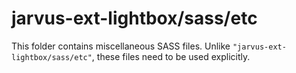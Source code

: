# jarvus-ext-lightbox/sass/etc

This folder contains miscellaneous SASS files. Unlike `"jarvus-ext-lightbox/sass/etc"`, these files
need to be used explicitly.
